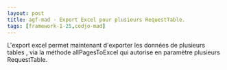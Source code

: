 ```yaml
---
layout: post
title: agf-mad - Export Excel pour plusieurs RequestTable.
tags: [framework-1-25,codjo-mad]
---
```

L'export excel permet maintenant d'exporter les données de plusieurs tables , via la méthode allPagesToExcel qui autorise en paramètre plusieurs RequestTable.